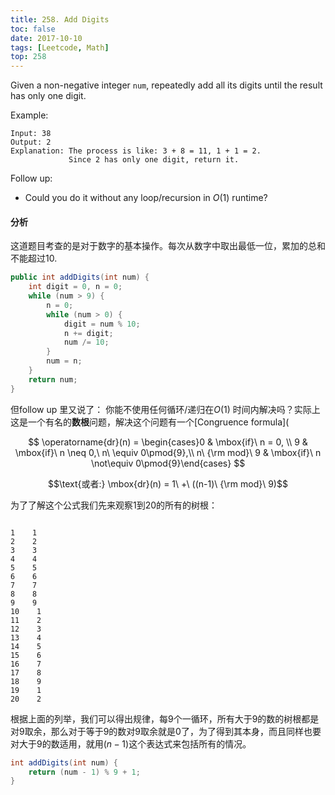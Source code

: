 ```yaml
---
title: 258. Add Digits
toc: false
date: 2017-10-10
tags: [Leetcode, Math]
top: 258
---
```


Given a non-negative integer `num`, repeatedly add all its digits until the result has only one digit.

Example:

```
Input: 38
Output: 2 
Explanation: The process is like: 3 + 8 = 11, 1 + 1 = 2. 
             Since 2 has only one digit, return it.
```

Follow up:

* Could you do it without any loop/recursion in $O(1)$ runtime?

#### 分析

这道题目考查的是对于数字的基本操作。每次从数字中取出最低一位，累加的总和不能超过10.

```Java
public int addDigits(int num) {
    int digit = 0, n = 0;
    while (num > 9) {
        n = 0;
        while (num > 0) {
            digit = num % 10;
            n += digit;
            num /= 10;
        }
        num = n;
    }
    return num;
}
```

但follow up 里又说了： 你能不使用任何循环/递归在$O(1)$ 时间内解决吗？实际上这是一个有名的**数根**问题，解决这个问题有一个[Congruence formula](

$$ \operatorname{dr}(n) = \begin{cases}0 & \mbox{if}\ n = 0, \\ 9 & \mbox{if}\ n \neq 0,\ n\ \equiv 0\pmod{9},\\ n\ {\rm mod}\ 9 & \mbox{if}\ n \not\equiv 0\pmod{9}\end{cases}
$$

$$\text{或者:} \mbox{dr}(n) = 1\ +\ ((n-1)\ {\rm mod}\ 9)$$


为了了解这个公式我们先来观察1到20的所有的树根：

<pre><small>
1    1
2    2
3    3
4    4
5    5
6    6
7    7
8    8    
9    9    
10    1
11    2
12    3    
13    4
14    5
15    6
16    7
17    8
18    9
19    1
20    2
</small></pre>

根据上面的列举，我们可以得出规律，每9个一循环，所有大于9的数的树根都是对9取余，那么对于等于9的数对9取余就是0了，为了得到其本身，而且同样也要对大于9的数适用，就用$(n-1)%9+1$这个表达式来包括所有的情况。

```Java
int addDigits(int num) {
    return (num - 1) % 9 + 1;
}
```